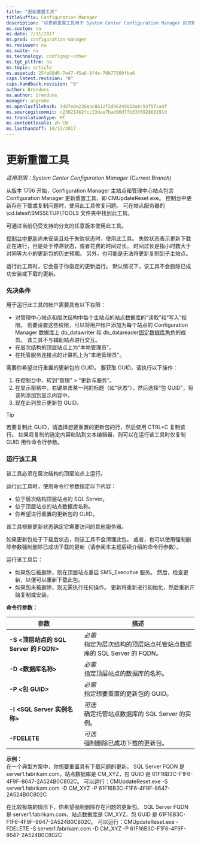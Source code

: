 ```yaml
---
title: "更新重置工具"
titleSuffix: Configuration Manager
description: "将更新重置工具用于 System Center Configuration Manager 的控制台中更新。"
ms.custom: na
ms.date: 7/31/2017
ms.prod: configuration-manager
ms.reviewer: na
ms.suite: na
ms.technology: configmgr-other
ms.tgt_pltfrm: na
ms.topic: article
ms.assetid: 25fa89d6-7e47-45a6-8f4e-70b77560fba6
caps.latest.revision: "0"
caps.handback.revision: "0"
author: Brenduns
ms.author: brenduns
manager: angrobe
ms.openlocfilehash: 3dd7e0e2388ac8612f2d98249833a8c93f5fca4f
ms.sourcegitcommit: c236214b2fcc13dae7bad96d7fb33f692868191d
ms.translationtype: HT
ms.contentlocale: zh-CN
ms.lasthandoff: 10/12/2017
---
```

# <a name="update-reset-tool"></a>更新重置工具

*适用范围：System Center Configuration Manager (Current Branch)*  


从版本 1706 开始，Configuration Manager 主站点和管理中心站点包含 Configuration Manager 更新重置工具，即 CMUpdateReset.exe。 控制台中更新存在下载或复制问题时，使用此工具修复问题。 可在站点服务器的 \cd.latest\SMSSETUP\TOOLS 文件夹中找到此工具。

可通过当前仍受支持的分支的任意版本使用此工具。

[控制台中更新](/sccm/core/servers/manage/install-in-console-updates)尚未安装且处于失败状态时，使用此工具。 失败状态表示更新下载正在进行，但是处于停滞状态，或者花费的时间过长。 时间过长是指小时数大于对同等大小的更新包的历史预期。 另外，也可能是无法将更新复制到子主站点。  

运行此工具时，它会基于你指定的更新运行。 默认情况下，该工具不会删除已成功安装或下载的更新。  

### <a name="prerequisites"></a>先决条件
用于运行此工具的帐户需要具有以下权限：
-   对管理中心站点和层次结构中每个主站点的站点数据库的“读取”和“写入”权限。 若要设置这些权限，可以将用户帐户添加为每个站点的 Configuration Manager 数据库上 db_datawriter 和 db_datareader[固定数据库角色](/sql/relational-databases/security/authentication-access/database-level-roles#fixed-database-roles)的成员。 该工具不与辅助站点进行交互。
-   在层次结构的顶层站点上为“本地管理员”。
-   在托管服务连接点的计算机上为“本地管理员”。

需要你希望进行重置的更新包的 GUID。 要获取 GUID，请执行以下操作：
  1.   在控制台中，转到“管理” > “更新与服务”。
  2.   在显示窗格中，右键单击某一列的标题（如“状态”），然后选择“包 GUID”，将该列添加到显示内容中。
  3.   现在此列显示更新包 GUID。

> [!TIP]  
> 若要复制此 GUID，请选择想要重置的更新包的行，然后使用 CTRL+C 复制该行。 如果将复制的选定内容粘贴到文本编辑器，则可以在运行该工具时仅复制 GUID 用作命令行参数。

### <a name="run-the-tool"></a>运行该工具    
该工具必须在层次结构的顶层站点上运行。

运行此工具时，使用命令行参数指定以下内容：
  -   位于层次结构顶层站点的 SQL Server。
  -   位于顶层站点的站点数据库名称。
  -   你希望进行重置的更新包的 GUID。

该工具根据更新状态确定它需要访问的其他服务器。   

如果更新包处于下载后状态，则该工具不会清理此包。 或者，也可以使用强制删除参数强制删除已成功下载的更新（请参阅本主题后续介绍的命令行参数）。

运行该工具后：
-   如果包已被删除，则在顶层站点重启 SMS_Executive 服务。 然后，检查更新，以便可以重新下载此包。
-   如果包未被删除，则无需执行任何操作。 更新将重新进行初始化，然后重新开始复制或安装。

**命令行参数：**  

| 参数        |描述                 |  
|------------------|----------------------------|  
|**-S &lt;顶层站点的 SQL Server 的 FQDN>** | *必需* <br> 指定为层次结构的顶层站点托管站点数据库的 SQL Server 的 FQDN。    |  
| **-D &lt;数据库名称>**                        | *必需* <br> 指定顶层站点的数据库的名称。  |  
| **-P &lt;包 GUID>**                         | *必需* <br> 指定想要重置的更新包的 GUID。   |  
| **-I &lt;SQL Server 实例名称>**             | *可选* <br> 确定托管站点数据库的 SQL Server 的实例。 |
| **-FDELETE**                              | *可选* <br> 强制删除已成功下载的更新包。 |  
 **示例：**  
 在一个典型方案中，你想要重置具有下载问题的更新。 SQL Server FQDN 是 server1.fabrikam.com，站点数据库是 CM_XYZ，包 GUID 是 61F16B3C-F1F6-4F9F-8647-2A524B0C802C。  可以运行：CMUpdateReset.exe -S server1.fabrikam.com -D CM_XYZ -P 61F16B3C-F1F6-4F9F-8647-2A524B0C802C

 在比较极端的情形下，你希望强制删除存在问题的更新包。 SQL Server FQDN 是 server1.fabrikam.com，站点数据库是 CM_XYZ，包 GUID 是 61F16B3C-F1F6-4F9F-8647-2A524B0C802C。  可以运行：CMUpdateReset.exe  -FDELETE -S server1.fabrikam.com -D CM_XYZ -P 61F16B3C-F1F6-4F9F-8647-2A524B0C802C
